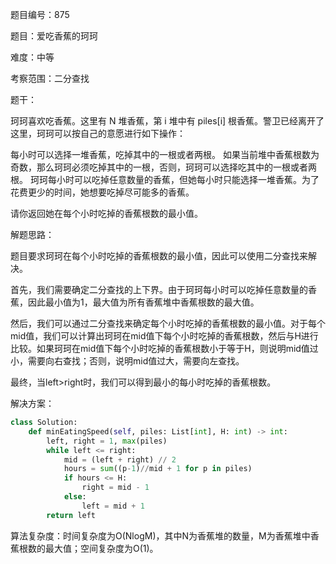 题目编号：875

题目：爱吃香蕉的珂珂

难度：中等

考察范围：二分查找

题干：

珂珂喜欢吃香蕉。这里有 N 堆香蕉，第 i 堆中有 piles[i] 根香蕉。警卫已经离开了这里，珂珂可以按自己的意愿进行如下操作：

每小时可以选择一堆香蕉，吃掉其中的一根或者两根。
如果当前堆中香蕉根数为奇数，那么珂珂必须吃掉其中的一根，否则，珂珂可以选择吃其中的一根或者两根。
珂珂每小时可以吃掉任意数量的香蕉，但她每小时只能选择一堆香蕉。为了花费更少的时间，她想要吃掉尽可能多的香蕉。

请你返回她在每个小时吃掉的香蕉根数的最小值。

解题思路：

题目要求珂珂在每个小时吃掉的香蕉根数的最小值，因此可以使用二分查找来解决。

首先，我们需要确定二分查找的上下界。由于珂珂每小时可以吃掉任意数量的香蕉，因此最小值为1，最大值为所有香蕉堆中香蕉根数的最大值。

然后，我们可以通过二分查找来确定每个小时吃掉的香蕉根数的最小值。对于每个mid值，我们可以计算出珂珂在mid值下每个小时吃掉的香蕉根数，然后与H进行比较。如果珂珂在mid值下每个小时吃掉的香蕉根数小于等于H，则说明mid值过小，需要向右查找；否则，说明mid值过大，需要向左查找。

最终，当left>right时，我们可以得到最小的每小时吃掉的香蕉根数。

解决方案：

```python
class Solution:
    def minEatingSpeed(self, piles: List[int], H: int) -> int:
        left, right = 1, max(piles)
        while left <= right:
            mid = (left + right) // 2
            hours = sum((p-1)//mid + 1 for p in piles)
            if hours <= H:
                right = mid - 1
            else:
                left = mid + 1
        return left
```

算法复杂度：时间复杂度为O(NlogM)，其中N为香蕉堆的数量，M为香蕉堆中香蕉根数的最大值；空间复杂度为O(1)。